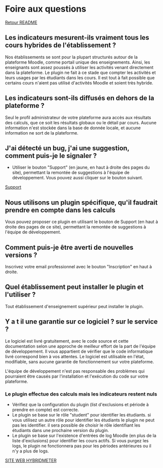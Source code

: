 # Foire aux questions

[Retour README](../README.md)

**Les indicateurs mesurent-ils vraiment tous les cours hybrides de l'établissement ?** 
---------------------------------------------------------------------------------------

Nos établissements se sont pour la plupart structurés autour de la plateforme Moodle, comme portail unique des enseignements. Ainsi, les enseignants sont assez poussés à utiliser les activités venant directement dans la plateforme. Le plugin ne fait à ce stade que compter les activités et leurs usages par les étudiants dans les cours. Il est tout à fait possible que certains cours n'aient pas utilisé d'activités Moodle et soient très hybride. 

**Les indicateurs sont-ils diffusés en dehors de la plateforme ?**
------------------------------------------------------------------

Seul le profil administrateur de votre plateforme aura accès aux résultats des calculs, que ce soit les résultats globaux ou le détail par cours. Aucune information n'est stockée dans la base de donnée locale, et aucune information ne sort de la plateforme.

**J'ai détecté un bug, j'ai une suggestion, comment puis-je le signaler ?**
---------------------------------------------------------------------------

*   Utiliser le bouton "Support" (en jaune, en haut à droite des pages du site), permettant la remontée de suggestions à l'équipe de développement. Vous pouvez aussi cliquer sur le bouton suivant.

[Support](https://forms.clickup.com/f/2f5v0-8508/5SDCGICT8X4L037TAF)

**Nous utilisons un plugin spécifique, qu'il faudrait prendre en compte dans les calculs**
------------------------------------------------------------------------------------------

Vous pouvez proposer ce plugin en utilisant le bouton de Support (en haut à droite des pages de ce site), permettant la remontée de suggestions à l'équipe de développement.

**Comment puis-je être averti de nouvelles versions ?**
-------------------------------------------------------

Inscrivez votre email professionnel avec le bouton "Inscription" en haut à droite.

Quel établissement peut installer le plugin et l'utiliser ?
-----------------------------------------------------------

Tout établissement d'enseignement supérieur peut installer le plugin.

**Y a t il une garantie sur ce logiciel ? sur le service ?**
------------------------------------------------------------

Le logiciel est livré gratuitement, avec le code source et cette documentation selon une approche de meilleur effort de la part de l'équipe de développement. Il vous appartient de vérifier que le code informatique livré correspond bien à vos attentes. Le logiciel est utilisable en l'état, modifiable, sans aucune garantie de fonctionnement sur votre plateforme.

L'équipe de développement n'est pas responsable des problèmes qui pourraient être causés par l'installation et l'exécution du code sur votre plateforme.

  

### Le plugin effectue des calculs mais les indicateurs restent nuls

  

*   Vérifiez que la configuration du plugin (list d'exclusions et période à prendre en compte) est correcte.
*   Le plugin se base sur le rôle "student" pour identifier les étudiants. si vous utilisez un autre rôle pour identifier les étudiants le plugin ne peut pas les identifier. il sera possible de choisir le rôle identifiant les étudiants dans une prochaine version du plugin.
*   Le plugin se base sur l'existence d'entrées de log Moodle (en plus de la liste d'exclusions) pour identifier les cours actifs. Si vous purgez les logs, le plugin ne fonctionnera pas pour les périodes antérieures ou il n'y a plus de logs.

  

  

  

[SITE WEB HYBRIDMETER](https://online.isae-supaero.fr/hybridmeter)